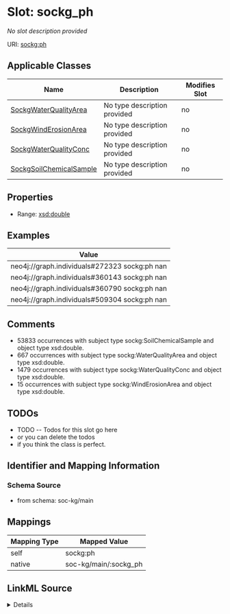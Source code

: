

# Slot: sockg_ph


_No slot description provided_





URI: [sockg:ph](http://www.semanticweb.org/sockg/ontologies/2024/0/soil-carbon-ontology/ph)



<!-- no inheritance hierarchy -->





## Applicable Classes

| Name | Description | Modifies Slot |
| --- | --- | --- |
| [SockgWaterQualityArea](../classes/SockgWaterQualityArea.md) | No type description provided |  no  |
| [SockgWindErosionArea](../classes/SockgWindErosionArea.md) | No type description provided |  no  |
| [SockgWaterQualityConc](../classes/SockgWaterQualityConc.md) | No type description provided |  no  |
| [SockgSoilChemicalSample](../classes/SockgSoilChemicalSample.md) | No type description provided |  no  |







## Properties

* Range: [xsd:double](http://www.w3.org/2001/XMLSchema#double)






## Examples

| Value |
| --- |
| neo4j://graph.individuals#272323 sockg:ph nan |
| neo4j://graph.individuals#360143 sockg:ph nan |
| neo4j://graph.individuals#360790 sockg:ph nan |
| neo4j://graph.individuals#509304 sockg:ph nan |

## Comments

* 53833 occurrences with subject type sockg:SoilChemicalSample and object type xsd:double.
* 667 occurrences with subject type sockg:WaterQualityArea and object type xsd:double.
* 1479 occurrences with subject type sockg:WaterQualityConc and object type xsd:double.
* 15 occurrences with subject type sockg:WindErosionArea and object type xsd:double.

## TODOs

* TODO -- Todos for this slot go here
* or you can delete the todos
* if you think the class is perfect.

## Identifier and Mapping Information







### Schema Source


* from schema: soc-kg/main




## Mappings

| Mapping Type | Mapped Value |
| ---  | ---  |
| self | sockg:ph |
| native | soc-kg/main/:sockg_ph |




## LinkML Source

<details>
```yaml
name: sockg_ph
description: No slot description provided
todos:
- TODO -- Todos for this slot go here
- or you can delete the todos
- if you think the class is perfect.
comments:
- 53833 occurrences with subject type sockg:SoilChemicalSample and object type xsd:double.
- 667 occurrences with subject type sockg:WaterQualityArea and object type xsd:double.
- 1479 occurrences with subject type sockg:WaterQualityConc and object type xsd:double.
- 15 occurrences with subject type sockg:WindErosionArea and object type xsd:double.
examples:
- value: neo4j://graph.individuals#272323 sockg:ph nan
- value: neo4j://graph.individuals#360143 sockg:ph nan
- value: neo4j://graph.individuals#360790 sockg:ph nan
- value: neo4j://graph.individuals#509304 sockg:ph nan
from_schema: soc-kg/main
rank: 1000
slot_uri: sockg:ph
alias: sockg_ph
domain_of:
- sockg_SoilChemicalSample
- sockg_WaterQualityArea
- sockg_WaterQualityConc
- sockg_WindErosionArea
range: double

```
</details>